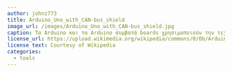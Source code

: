```yaml
---
author: johnz773
title: Arduino_Uno_with_CAN-bus_shield
image_url: /images/Arduino_Uno_with_CAN-bus_shield.jpg
caption: Τα Arduino και τα Arduino συμβατά boards χρησιμοποιούν την τεχνολογία των shields, τυπωμένων boards επεκτάσεων κυκλωμάτων που συνδέονται στα κανονικά παρεχόμενα Arduino pin-headers. 
license_url: https://upload.wikimedia.org/wikipedia/commons/0/0b/Arduino_Uno_with_CAN-bus_shield.jpg
license text: Courtesy of Wikipedia
categories:
  - tools
---
```

